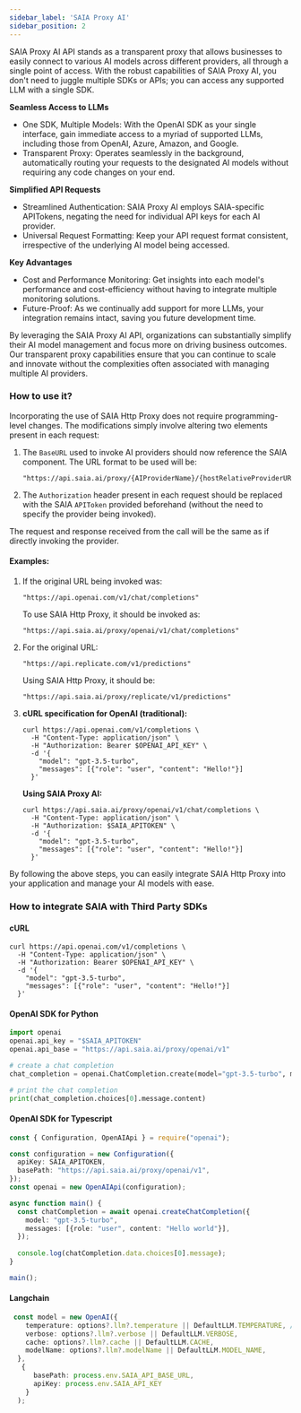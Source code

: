 ```yaml
---
sidebar_label: 'SAIA Proxy AI'
sidebar_position: 2
---
```



SAIA Proxy AI API stands as a transparent proxy that allows businesses to easily connect to various AI models across different providers, all through a single point of access. With the robust capabilities of SAIA Proxy AI, you don't need to juggle multiple SDKs or APIs; you can access any supported LLM with a single SDK.

**Seamless Access to LLMs**
- One SDK, Multiple Models: With the OpenAI SDK as your single interface, gain immediate access to a myriad of supported LLMs, including those from OpenAI, Azure, Amazon, and Google.
- Transparent Proxy: Operates seamlessly in the background, automatically routing your requests to the designated AI models without requiring any code changes on your end.

**Simplified API Requests**
- Streamlined Authentication: SAIA Proxy AI employs SAIA-specific APITokens, negating the need for individual API keys for each AI provider.
- Universal Request Formatting: Keep your API request format consistent, irrespective of the underlying AI model being accessed.

**Key Advantages**
- Cost and Performance Monitoring: Get insights into each model's performance and cost-efficiency without having to integrate multiple monitoring solutions.
- Future-Proof: As we continually add support for more LLMs, your integration remains intact, saving you future development time.

By leveraging the SAIA Proxy AI API, organizations can substantially simplify their AI model management and focus more on driving business outcomes. Our transparent proxy capabilities ensure that you can continue to scale and innovate without the complexities often associated with managing multiple AI providers.

### How to use it?

Incorporating the use of SAIA Http Proxy does not require programming-level changes. The modifications simply involve altering two elements present in each request:

1. The `BaseURL` used to invoke AI providers should now reference the SAIA component. The URL format to be used will be: 

    ```
    "https://api.saia.ai/proxy/{AIProviderName}/{hostRelativeProviderURL}"
    ```

2. The `Authorization` header present in each request should be replaced with the SAIA `APIToken` provided beforehand (without the need to specify the provider being invoked).

The request and response received from the call will be the same as if directly invoking the provider.

#### **Examples:**

1. If the original URL being invoked was:

    ```
    "https://api.openai.com/v1/chat/completions"
    ```

    To use SAIA Http Proxy, it should be invoked as:

    ```
    "https://api.saia.ai/proxy/openai/v1/chat/completions"
    ```

2. For the original URL:

    ```
    "https://api.replicate.com/v1/predictions"
    ```

    Using SAIA Http Proxy, it should be:

    ```
    "https://api.saia.ai/proxy/replicate/v1/predictions"
    ```

3. **cURL specification for OpenAI (traditional):**

    ```shell
    curl https://api.openai.com/v1/completions \
      -H "Content-Type: application/json" \
      -H "Authorization: Bearer $OPENAI_API_KEY" \
      -d '{
        "model": "gpt-3.5-turbo",
        "messages": [{"role": "user", "content": "Hello!"}]
      }'
    ```

   **Using SAIA Proxy AI:**

    ```shell
    curl https://api.saia.ai/proxy/openai/v1/chat/completions \
      -H "Content-Type: application/json" \
      -H "Authorization: $SAIA_APITOKEN" \
      -d '{
        "model": "gpt-3.5-turbo",
        "messages": [{"role": "user", "content": "Hello!"}]
      }'
    ``` 

By following the above steps, you can easily integrate SAIA Http Proxy into your application and manage your AI models with ease.


### How to integrate SAIA with Third Party SDKs

#### cURL
```curl
curl https://api.openai.com/v1/completions \
  -H "Content-Type: application/json" \
  -H "Authorization: Bearer $OPENAI_API_KEY" \
  -d '{
    "model": "gpt-3.5-turbo",
    "messages": [{"role": "user", "content": "Hello!"}]
  }'
```
    
#### OpenAI SDK for Python
```python
import openai
openai.api_key = "$SAIA_APITOKEN"
openai.api_base = "https://api.saia.ai/proxy/openai/v1"

# create a chat completion
chat_completion = openai.ChatCompletion.create(model="gpt-3.5-turbo", messages=[{"role": "user", "content": "Hello world"}])

# print the chat completion
print(chat_completion.choices[0].message.content)
```

#### OpenAI SDK for Typescript
```typescript
const { Configuration, OpenAIApi } = require("openai");

const configuration = new Configuration({
  apiKey: SAIA_APITOKEN,
  basePath: "https://api.saia.ai/proxy/openai/v1",  
});
const openai = new OpenAIApi(configuration);

async function main() {
  const chatCompletion = await openai.createChatCompletion({
    model: "gpt-3.5-turbo",
    messages: [{role: "user", content: "Hello world"}],
  });
  
  console.log(chatCompletion.data.choices[0].message);
}

main();
```
#### Langchain
```typescript
 const model = new OpenAI({
    temperature: options?.llm?.temperature || DefaultLLM.TEMPERATURE, // increase temperature to get more creative answers
    verbose: options?.llm?.verbose || DefaultLLM.VERBOSE,
    cache: options?.llm?.cache || DefaultLLM.CACHE,
    modelName: options?.llm?.modelName || DefaultLLM.MODEL_NAME,
  },
   {
      basePath: process.env.SAIA_API_BASE_URL,
      apiKey: process.env.SAIA_API_KEY
    }
  );
```

